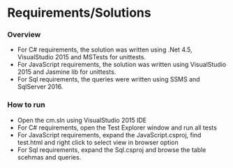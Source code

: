 # Requirements/Solutions

### Overview
* For C# requirements, the solution was written using .Net 4.5, VisualStudio 2015 and MSTests for unittests.
* For JavaScript requirements, the solution was written using VisualStudio 2015 and Jasmine lib for unittests.
* For Sql requirements, the queries were written using SSMS and SqlServer 2016.

### How to run
* Open the cm.sln using VisualStudio 2015 IDE
* For C# requirements, open the Test Explorer window and run all tests
* For JavaScript requirements, expand the JavaScript.csproj, find test.html and right click to select view in browser option
* For Sql requirements, expand the Sql.csproj and browse the table scehmas and queries.
